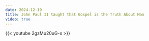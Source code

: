 ```yaml
---
date: 2024-12-19
title: John Paul II taught that Gospel is the Truth About Man
video: true
---
```



{{< youtube 2gzMu20uG-s >}}
